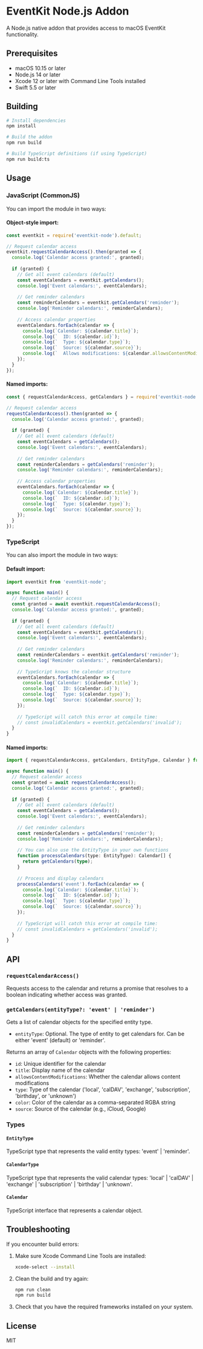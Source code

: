 # EventKit Node.js Addon

A Node.js native addon that provides access to macOS EventKit functionality.

## Prerequisites

- macOS 10.15 or later
- Node.js 14 or later
- Xcode 12 or later with Command Line Tools installed
- Swift 5.5 or later

## Building

```bash
# Install dependencies
npm install

# Build the addon
npm run build

# Build TypeScript definitions (if using TypeScript)
npm run build:ts
```

## Usage

### JavaScript (CommonJS)

You can import the module in two ways:

#### Object-style import:

```javascript
const eventkit = require('eventkit-node').default;

// Request calendar access
eventkit.requestCalendarAccess().then(granted => {
  console.log('Calendar access granted:', granted);
  
  if (granted) {
    // Get all event calendars (default)
    const eventCalendars = eventkit.getCalendars();
    console.log('Event calendars:', eventCalendars);
    
    // Get reminder calendars
    const reminderCalendars = eventkit.getCalendars('reminder');
    console.log('Reminder calendars:', reminderCalendars);
    
    // Access calendar properties
    eventCalendars.forEach(calendar => {
      console.log(`Calendar: ${calendar.title}`);
      console.log(`  ID: ${calendar.id}`);
      console.log(`  Type: ${calendar.type}`);
      console.log(`  Source: ${calendar.source}`);
      console.log(`  Allows modifications: ${calendar.allowsContentModifications}`);
    });
  }
});
```

#### Named imports:

```javascript
const { requestCalendarAccess, getCalendars } = require('eventkit-node');

// Request calendar access
requestCalendarAccess().then(granted => {
  console.log('Calendar access granted:', granted);
  
  if (granted) {
    // Get all event calendars (default)
    const eventCalendars = getCalendars();
    console.log('Event calendars:', eventCalendars);
    
    // Get reminder calendars
    const reminderCalendars = getCalendars('reminder');
    console.log('Reminder calendars:', reminderCalendars);
    
    // Access calendar properties
    eventCalendars.forEach(calendar => {
      console.log(`Calendar: ${calendar.title}`);
      console.log(`  ID: ${calendar.id}`);
      console.log(`  Type: ${calendar.type}`);
      console.log(`  Source: ${calendar.source}`);
    });
  }
});
```

### TypeScript

You can also import the module in two ways:

#### Default import:

```typescript
import eventkit from 'eventkit-node';

async function main() {
  // Request calendar access
  const granted = await eventkit.requestCalendarAccess();
  console.log('Calendar access granted:', granted);
  
  if (granted) {
    // Get all event calendars (default)
    const eventCalendars = eventkit.getCalendars();
    console.log('Event calendars:', eventCalendars);
    
    // Get reminder calendars
    const reminderCalendars = eventkit.getCalendars('reminder');
    console.log('Reminder calendars:', reminderCalendars);
    
    // TypeScript knows the calendar structure
    eventCalendars.forEach(calendar => {
      console.log(`Calendar: ${calendar.title}`);
      console.log(`  ID: ${calendar.id}`);
      console.log(`  Type: ${calendar.type}`);
      console.log(`  Source: ${calendar.source}`);
    });
    
    // TypeScript will catch this error at compile time:
    // const invalidCalendars = eventkit.getCalendars('invalid');
  }
}
```

#### Named imports:

```typescript
import { requestCalendarAccess, getCalendars, EntityType, Calendar } from 'eventkit-node';

async function main() {
  // Request calendar access
  const granted = await requestCalendarAccess();
  console.log('Calendar access granted:', granted);
  
  if (granted) {
    // Get all event calendars (default)
    const eventCalendars = getCalendars();
    console.log('Event calendars:', eventCalendars);
    
    // Get reminder calendars
    const reminderCalendars = getCalendars('reminder');
    console.log('Reminder calendars:', reminderCalendars);
    
    // You can also use the EntityType in your own functions
    function processCalendars(type: EntityType): Calendar[] {
      return getCalendars(type);
    }
    
    // Process and display calendars
    processCalendars('event').forEach(calendar => {
      console.log(`Calendar: ${calendar.title}`);
      console.log(`  ID: ${calendar.id}`);
      console.log(`  Type: ${calendar.type}`);
      console.log(`  Source: ${calendar.source}`);
    });
    
    // TypeScript will catch this error at compile time:
    // const invalidCalendars = getCalendars('invalid');
  }
}
```

## API

### `requestCalendarAccess()`

Requests access to the calendar and returns a promise that resolves to a boolean indicating whether access was granted.

### `getCalendars(entityType?: 'event' | 'reminder')`

Gets a list of calendar objects for the specified entity type.

- `entityType`: Optional. The type of entity to get calendars for. Can be either 'event' (default) or 'reminder'.

Returns an array of `Calendar` objects with the following properties:

- `id`: Unique identifier for the calendar
- `title`: Display name of the calendar
- `allowsContentModifications`: Whether the calendar allows content modifications
- `type`: Type of the calendar ('local', 'calDAV', 'exchange', 'subscription', 'birthday', or 'unknown')
- `color`: Color of the calendar as a comma-separated RGBA string
- `source`: Source of the calendar (e.g., iCloud, Google)

### Types

#### `EntityType`

TypeScript type that represents the valid entity types: 'event' | 'reminder'.

#### `CalendarType`

TypeScript type that represents the valid calendar types: 'local' | 'calDAV' | 'exchange' | 'subscription' | 'birthday' | 'unknown'.

#### `Calendar`

TypeScript interface that represents a calendar object.

## Troubleshooting

If you encounter build errors:

1. Make sure Xcode Command Line Tools are installed:
   ```bash
   xcode-select --install
   ```

2. Clean the build and try again:
   ```bash
   npm run clean
   npm run build
   ```

3. Check that you have the required frameworks installed on your system.

## License

MIT 